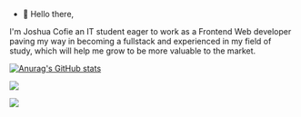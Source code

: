 - 👋 Hello there,

I'm Joshua Cofie an IT student eager to work as a Frontend Web developer paving my way in becoming a fullstack and experienced in my field of study, which will help me grow to be more valuable to the market.


[![Anurag's GitHub stats](https://github-readme-stats.vercel.app/api?username=Joshcov)](https://github.com/anuraghazra/github-readme-stats)

<img src="https://github-readme-stats.vercel.app/api/top-langs?username=Joshcov"/>




[![](https://img.shields.io/badge/linkedin-%230077B5.svg?style=for-the-badge&logo=linkedin)](https://www.linkedin.com/in/zluvsand/)

